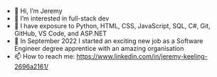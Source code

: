 - 👋 Hi, I’m Jeremy
- 👀 I’m interested in full-stack dev
- 🌱 I have exposure to Python, HTML, CSS, JavaScript, SQL, C#, Git, GitHub, VS Code, and ASP.NET
- 💞️ In September 2022 I started an exciting new job as a Software Engineer degree apprentice with an amazing organisation
- 📫 How to reach me: https://www.linkedin.com/in/jeremy-keeling-2696a2161/

<!---
JRK77/JRK77 is a ✨ special ✨ repository because its `README.md` (this file) appears on your GitHub profile.
You can click the Preview link to take a look at your changes.
--->
